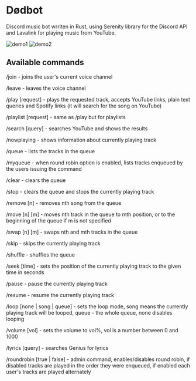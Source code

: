 # Dødbot
Discord music bot wrriten in Rust, using Serenity library for the Discord API and Lavalink for playing music from YouTube.

![demo1](https://github.com/rtsncs/dodbot/assets/22866319/44cabfb3-ec44-4203-a3d4-fad9308386a7)
![demo2](https://github.com/rtsncs/dodbot/assets/22866319/1fa8f2d8-a3c1-4dc3-a62f-b7fb913a262d)

## Available commands
/join - joins the user's current voice channel

/leave - leaves the voice channel

/play [request] - plays the requested track, accepts YouTube links, plain text queries and Spotify links (it will search for the song on YouTube)

/playlist [request] - same as /play but for playlists

/search [query] - searches YouTube and shows the results

/nowplaying - shows information about currently playing track

/queue - lists the tracks in the queue

/myqueue - when round robin option is enabled, lists tracks enqueued by the users issuing the command

/clear - clears the queue

/stop - clears the queue and stops the currently playing track

/remove [n] - removes nth song from the queue

/move [n] [m] - moves nth track in the queue to mth position, or to the beginning of the queue if m is not specified

/swap [n] [m] - swaps nth and mth tracks in the queue

/skip - skips the currently playing track

/shuffle - shuffles the queue

/seek [time] - sets the position of the currently playing track to the given time in seconds

/pause - pause the currently playing track

/resume - resume the currently playing track

/loop [none | song | queue] - sets the loop mode, song means the currently playing track will be looped, queue - the whole queue, none disables looping

/volume [vol] - sets the volume to vol%, vol is a number between 0 and 1000

/lyrics [query] - searches Genius for lyrics

/roundrobin [true | false] - admin command, enables/disables round robin, if disabled tracks are played in the order they were enqueued, if enabled each user's tracks are played alternately
